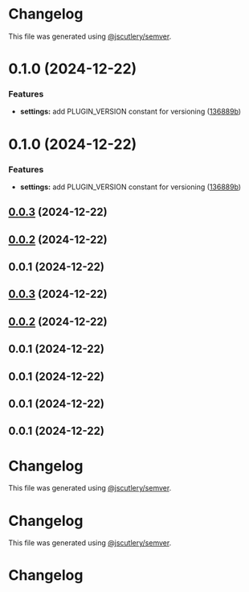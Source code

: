 # Changelog

This file was generated using [@jscutlery/semver](https://github.com/jscutlery/semver).

# 0.1.0 (2024-12-22)


### Features

* **settings:** add PLUGIN_VERSION constant for versioning ([136889b](https://github.com/79nivek/homebridge-plugin/commit/136889bdc3c77fb669d28724f378c1c5dde46c47))



# 0.1.0 (2024-12-22)


### Features

* **settings:** add PLUGIN_VERSION constant for versioning ([136889b](https://github.com/79nivek/homebridge-plugin/commit/136889bdc3c77fb669d28724f378c1c5dde46c47))



## [0.0.3](https://github.com/79nivek/homebridge-plugin/compare/homebridge-ac-0.0.2...homebridge-ac-0.0.3) (2024-12-22)



## [0.0.2](https://github.com/79nivek/homebridge-plugin/compare/homebridge-ac-0.0.1...homebridge-ac-0.0.2) (2024-12-22)



## 0.0.1 (2024-12-22)



## [0.0.3](https://github.com/79nivek/homebridge-plugin/compare/v0.0.2...v0.0.3) (2024-12-22)



## [0.0.2](https://github.com/79nivek/homebridge-plugin/compare/v0.0.1...v0.0.2) (2024-12-22)



## 0.0.1 (2024-12-22)



## 0.0.1 (2024-12-22)



## 0.0.1 (2024-12-22)



## 0.0.1 (2024-12-22)



# Changelog

This file was generated using [@jscutlery/semver](https://github.com/jscutlery/semver).


# Changelog

This file was generated using [@jscutlery/semver](https://github.com/jscutlery/semver).


# Changelog
